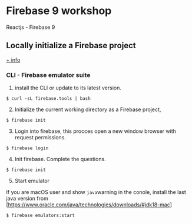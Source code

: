 # Firebase 9 workshop
Reactjs - Firebase 9

## Locally initialize a Firebase project

[+ info](https://firebase.google.com/docs/emulator-suite/connect_and_prototype)

### CLI - Firebase emulator suite

1. install the CLI or update to its latest version.

`$ curl -sL firebase.tools | bash`

2. Initialize the current working directory as a Firebase project,

`$ firebase init`

3. Login into firebase, this procces open a new window browser with request permissions.

`$ firebase login`

4. Init firebase. Complete the questions.
   
`$ firebase init`

5. Start emulator

If you are macOS user and show `java`warning in the conole, install the last java version from [https://www.oracle.com/java/technologies/downloads/#jdk18-mac]

`$ firebase emulators:start`

